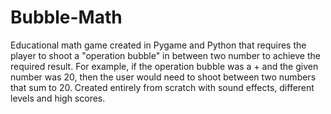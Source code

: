 # Bubble-Math
Educational math game created in Pygame and Python that requires the player to shoot a "operation bubble" in between two number to achieve the required result. For example, if the operation bubble was a + and the given number was 20, then the user would need to shoot between two numbers that sum to 20. Created entirely from scratch with sound effects, different levels and high scores. 
